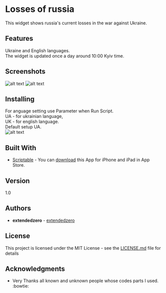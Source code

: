 # Losses of russia

This widget shows russia's current losses in the war against Ukraine.

## Features
Ukraine and English languages.  
The widget is updated once a day around 10:00 Kyiv time.

## Screenshots
![alt text](https://github.com/extendedzero/Scriptable-IOS-Widget/blob/8de13acb71f8a950979cf3ada96e943e3a0e220d/Losses%20of%20russia/preview_1.png)
![alt text](https://github.com/extendedzero/Scriptable-IOS-Widget/blob/8de13acb71f8a950979cf3ada96e943e3a0e220d/Losses%20of%20russia/preview_2.png)

## Installing
For anguage setting use Parameter when Run Script.  
UA - for ukrainian language,  
UK - for english language.   
Default setup UA.  
![alt text](https://github.com/extendedzero/Scriptable-IOS-Widget/blob/8de13acb71f8a950979cf3ada96e943e3a0e220d/Losses%20of%20russia/preview_3.png)

## Built With
* [Scriptabl‪e‬](https://apps.apple.com/ru/app/scriptable/id1405459188) - You can [download](https://apps.apple.com/ru/app/scriptable/id1405459188) this App for iPhone and iPad in App Store. 

## Version
1.0

## Authors
* **extendedzero** - [extendedzero](https://github.com/extendedzero)

## License
This project is licensed under the MIT License - see the [LICENSE.md](LICENSE.md) file for details

## Acknowledgments
* Very Thanks all known and unknown people whose codes parts I used. :bowtie: 
